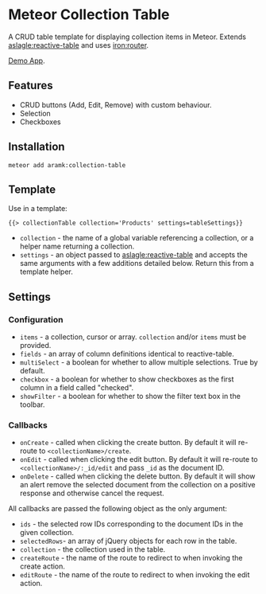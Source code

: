 # Meteor Collection Table

A CRUD table template for displaying collection items in Meteor. Extends [aslagle:reactive-table](https://github.com/aslagle/reactive-table) and uses [iron:router](https://github.com/iron-meteor/iron-router).

[Demo App](https://github.com/aramk/meteor-sandbox).

## Features

* CRUD buttons (Add, Edit, Remove) with custom behaviour.
* Selection
* Checkboxes

## Installation

	meteor add aramk:collection-table
	
## Template

Use in a template:

	{{> collectionTable collection='Products' settings=tableSettings}}

* `collection` - the name of a global variable referencing a collection, or a helper name returning a collection.
* `settings` - an object passed to [aslagle:reactive-table](https://github.com/aslagle/reactive-table) and accepts the same arguments with a few additions detailed below. Return this from a template helper.

## Settings

### Configuration

* `items` - a collection, cursor or array. `collection` and/or `items` must be provided.
* `fields` - an array of column definitions identical to reactive-table.
* `multiSelect` - a boolean for whether to allow multiple selections. True by default.
* `checkbox` - a boolean for whether to show checkboxes as the first column in a field called "checked".
* `showFilter` - a boolean for whether to show the filter text box in the toolbar.

### Callbacks

* `onCreate` - called when clicking the create button. By default it will re-route to `<collectionName>/create`.
* `onEdit` - called when clicking the edit button. By default it will re-route to `<collectionName>/:_id/edit` and pass `_id` as the document ID.
* `onDelete` - called when clicking the delete button. By default it will show an alert remove the selected document from the collection on a positive response and otherwise cancel the request.

All callbacks are passed the following object as the only argument:

* `ids` - the selected row IDs corresponding to the document IDs in the given collection.
* `selectedRows`- an array of jQuery objects for each row in the table.
* `collection` - the collection used in the table.
* `createRoute` - the name of the route to redirect to when invoking the create action.
* `editRoute` - the name of the route to redirect to when invoking the edit action.

